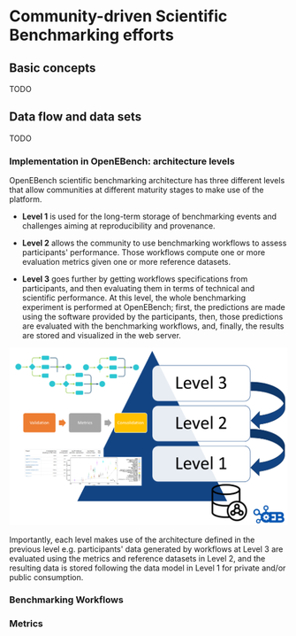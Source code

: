# Community-driven Scientific Benchmarking efforts

## Basic concepts

TODO

## Data flow and data sets

TODO

### Implementation in OpenEBench: architecture levels

OpenEBench scientific benchmarking architecture has three different levels that allow communities at different maturity stages to make use of the platform.

-   **Level 1** is used for the long-term storage of benchmarking events and challenges aiming at reproducibility and provenance.

-   **Level 2** allows the community to use benchmarking workflows to assess participants' performance. Those workflows compute one or more evaluation metrics given one or more reference datasets.

-   **Level 3** goes further by getting workflows specifications from participants, and then evaluating them in terms of technical and scientific performance. At this level, the whole benchmarking experiment is performed at OpenEBench; first, the predictions are made using the software provided by the participants, then, those predictions are evaluated with the benchmarking workflows, and, finally, the results are stored and visualized in the web server.

![1](../media/image5.png)

Importantly, each level makes use of the architecture defined in the previous level e.g. participants' data generated by workflows at Level 3
are evaluated using the metrics and reference datasets in Level 2, and the resulting data is stored following the data model in Level 1 for private and/or public consumption.

### Benchmarking Workflows
### Metrics

